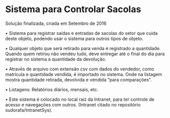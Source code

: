 # Sistema para Controlar Sacolas

Solução finalizada, criada em Setembro de 2016

•	Sistema para registrar saídas e entradas de sacolas do setor que cuida deste objeto, podendo usar o sistema para outros tipos de objeto.

•	Qualquer objeto que será retirado para venda é registrado a quantidade. Quando quem retirou não vendeu tudo, deve entregar até o final do dia para registrar no sistema a quantidade da devolução.

•	Através de arquivo com extensão csv com dados do vendedor, como matricula e quantidade vendida, é importado no sistema. Onde na listagem mostra quantidade retirada, devolvida e vendida “para comparações”.

•	Listagens: Relatórios diários, mensais, etc.

•	Este sistema é colocado no local raiz da Intranet, para ter controle de acesso e navegações com outros. (Intranet citado no repositório sudorafa/IntranetSys).
